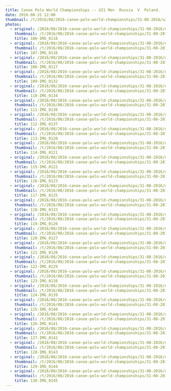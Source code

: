 ```yaml
---
title: Canoe Polo World Championships -- U21 Men  Russia  V  Poland.
date: 2016-08-31 12:00
thumbnail: /t/2016/08/2016-canoe-polo-world-championships/31-08-2016/u21-men-russia-v-poland/106-img_0118.jpg
photos:
  - original: /2016/08/2016-canoe-polo-world-championships/31-08-2016/u21-men-russia-v-poland/106-img_0118.jpg
    thumbnail: /t/2016/08/2016-canoe-polo-world-championships/31-08-2016/u21-men-russia-v-poland/106-img_0118.jpg
    title: 106-IMG_0118
  - original: /2016/08/2016-canoe-polo-world-championships/31-08-2016/u21-men-russia-v-poland/107-img_0116.jpg
    thumbnail: /t/2016/08/2016-canoe-polo-world-championships/31-08-2016/u21-men-russia-v-poland/107-img_0116.jpg
    title: 107-IMG_0116
  - original: /2016/08/2016-canoe-polo-world-championships/31-08-2016/u21-men-russia-v-poland/108-img_0117.jpg
    thumbnail: /t/2016/08/2016-canoe-polo-world-championships/31-08-2016/u21-men-russia-v-poland/108-img_0117.jpg
    title: 108-IMG_0117
  - original: /2016/08/2016-canoe-polo-world-championships/31-08-2016/u21-men-russia-v-poland/109-img_0132.jpg
    thumbnail: /t/2016/08/2016-canoe-polo-world-championships/31-08-2016/u21-men-russia-v-poland/109-img_0132.jpg
    title: 109-IMG_0132
  - original: /2016/08/2016-canoe-polo-world-championships/31-08-2016/u21-men-russia-v-poland/110-img_0134.jpg
    thumbnail: /t/2016/08/2016-canoe-polo-world-championships/31-08-2016/u21-men-russia-v-poland/110-img_0134.jpg
    title: 110-IMG_0134
  - original: /2016/08/2016-canoe-polo-world-championships/31-08-2016/u21-men-russia-v-poland/111-img_0136.jpg
    thumbnail: /t/2016/08/2016-canoe-polo-world-championships/31-08-2016/u21-men-russia-v-poland/111-img_0136.jpg
    title: 111-IMG_0136
  - original: /2016/08/2016-canoe-polo-world-championships/31-08-2016/u21-men-russia-v-poland/112-img_0137.jpg
    thumbnail: /t/2016/08/2016-canoe-polo-world-championships/31-08-2016/u21-men-russia-v-poland/112-img_0137.jpg
    title: 112-IMG_0137
  - original: /2016/08/2016-canoe-polo-world-championships/31-08-2016/u21-men-russia-v-poland/113-img_0120.jpg
    thumbnail: /t/2016/08/2016-canoe-polo-world-championships/31-08-2016/u21-men-russia-v-poland/113-img_0120.jpg
    title: 113-IMG_0120
  - original: /2016/08/2016-canoe-polo-world-championships/31-08-2016/u21-men-russia-v-poland/114-img_0121.jpg
    thumbnail: /t/2016/08/2016-canoe-polo-world-championships/31-08-2016/u21-men-russia-v-poland/114-img_0121.jpg
    title: 114-IMG_0121
  - original: /2016/08/2016-canoe-polo-world-championships/31-08-2016/u21-men-russia-v-poland/115-img_0122.jpg
    thumbnail: /t/2016/08/2016-canoe-polo-world-championships/31-08-2016/u21-men-russia-v-poland/115-img_0122.jpg
    title: 115-IMG_0122
  - original: /2016/08/2016-canoe-polo-world-championships/31-08-2016/u21-men-russia-v-poland/116-img_0123.jpg
    thumbnail: /t/2016/08/2016-canoe-polo-world-championships/31-08-2016/u21-men-russia-v-poland/116-img_0123.jpg
    title: 116-IMG_0123
  - original: /2016/08/2016-canoe-polo-world-championships/31-08-2016/u21-men-russia-v-poland/117-img_0125.jpg
    thumbnail: /t/2016/08/2016-canoe-polo-world-championships/31-08-2016/u21-men-russia-v-poland/117-img_0125.jpg
    title: 117-IMG_0125
  - original: /2016/08/2016-canoe-polo-world-championships/31-08-2016/u21-men-russia-v-poland/118-img_0133.jpg
    thumbnail: /t/2016/08/2016-canoe-polo-world-championships/31-08-2016/u21-men-russia-v-poland/118-img_0133.jpg
    title: 118-IMG_0133
  - original: /2016/08/2016-canoe-polo-world-championships/31-08-2016/u21-men-russia-v-poland/119-img_0126.jpg
    thumbnail: /t/2016/08/2016-canoe-polo-world-championships/31-08-2016/u21-men-russia-v-poland/119-img_0126.jpg
    title: 119-IMG_0126
  - original: /2016/08/2016-canoe-polo-world-championships/31-08-2016/u21-men-russia-v-poland/120-img_0127.jpg
    thumbnail: /t/2016/08/2016-canoe-polo-world-championships/31-08-2016/u21-men-russia-v-poland/120-img_0127.jpg
    title: 120-IMG_0127
  - original: /2016/08/2016-canoe-polo-world-championships/31-08-2016/u21-men-russia-v-poland/121-img_0128.jpg
    thumbnail: /t/2016/08/2016-canoe-polo-world-championships/31-08-2016/u21-men-russia-v-poland/121-img_0128.jpg
    title: 121-IMG_0128
  - original: /2016/08/2016-canoe-polo-world-championships/31-08-2016/u21-men-russia-v-poland/122-img_0129.jpg
    thumbnail: /t/2016/08/2016-canoe-polo-world-championships/31-08-2016/u21-men-russia-v-poland/122-img_0129.jpg
    title: 122-IMG_0129
  - original: /2016/08/2016-canoe-polo-world-championships/31-08-2016/u21-men-russia-v-poland/123-img_0138.jpg
    thumbnail: /t/2016/08/2016-canoe-polo-world-championships/31-08-2016/u21-men-russia-v-poland/123-img_0138.jpg
    title: 123-IMG_0138
  - original: /2016/08/2016-canoe-polo-world-championships/31-08-2016/u21-men-russia-v-poland/124-img_0139.jpg
    thumbnail: /t/2016/08/2016-canoe-polo-world-championships/31-08-2016/u21-men-russia-v-poland/124-img_0139.jpg
    title: 124-IMG_0139
  - original: /2016/08/2016-canoe-polo-world-championships/31-08-2016/u21-men-russia-v-poland/125-img_0140.jpg
    thumbnail: /t/2016/08/2016-canoe-polo-world-championships/31-08-2016/u21-men-russia-v-poland/125-img_0140.jpg
    title: 125-IMG_0140
  - original: /2016/08/2016-canoe-polo-world-championships/31-08-2016/u21-men-russia-v-poland/126-img_0141.jpg
    thumbnail: /t/2016/08/2016-canoe-polo-world-championships/31-08-2016/u21-men-russia-v-poland/126-img_0141.jpg
    title: 126-IMG_0141
  - original: /2016/08/2016-canoe-polo-world-championships/31-08-2016/u21-men-russia-v-poland/127-img_0142.jpg
    thumbnail: /t/2016/08/2016-canoe-polo-world-championships/31-08-2016/u21-men-russia-v-poland/127-img_0142.jpg
    title: 127-IMG_0142
  - original: /2016/08/2016-canoe-polo-world-championships/31-08-2016/u21-men-russia-v-poland/128-img_0143.jpg
    thumbnail: /t/2016/08/2016-canoe-polo-world-championships/31-08-2016/u21-men-russia-v-poland/128-img_0143.jpg
    title: 128-IMG_0143
  - original: /2016/08/2016-canoe-polo-world-championships/31-08-2016/u21-men-russia-v-poland/129-img_0144.jpg
    thumbnail: /t/2016/08/2016-canoe-polo-world-championships/31-08-2016/u21-men-russia-v-poland/129-img_0144.jpg
    title: 129-IMG_0144
  - original: /2016/08/2016-canoe-polo-world-championships/31-08-2016/u21-men-russia-v-poland/130-img_0145.jpg
    thumbnail: /t/2016/08/2016-canoe-polo-world-championships/31-08-2016/u21-men-russia-v-poland/130-img_0145.jpg
    title: 130-IMG_0145
---
```


